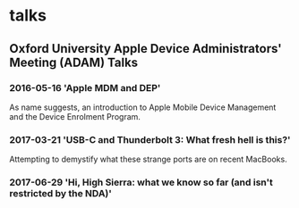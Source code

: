 # talks

## Oxford University Apple Device Administrators' Meeting (ADAM) Talks

### 2016-05-16 'Apple MDM and DEP'

As name suggests, an introduction to Apple Mobile Device Management and the Device Enrolment Program.

### 2017-03-21 'USB-C and Thunderbolt 3: What fresh hell is this?'

Attempting to demystify what these strange ports are on recent MacBooks.

### 2017-06-29 'Hi, High Sierra: what we know so far (and isn't restricted by the NDA)'
